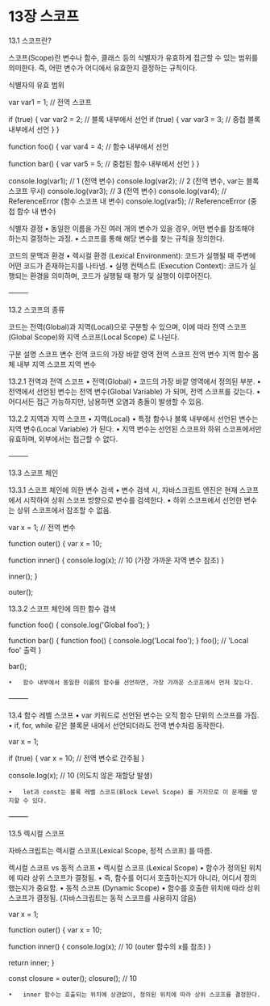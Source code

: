 # 13장 스코프


13.1 스코프란? 

스코프(Scope)란 변수나 함수, 클래스 등의 식별자가 유효하게 접근할 수 있는 범위를 의미한다. 즉, 어떤 변수가 어디에서 유효한지 결정하는 규칙이다.

식별자의 유효 범위

var var1 = 1; // 전역 스코프

if (true) {
  var var2 = 2; // 블록 내부에서 선언
  if (true) {
    var var3 = 3; // 중첩 블록 내부에서 선언
  }
}

function foo() {
  var var4 = 4; // 함수 내부에서 선언

  function bar() {
    var var5 = 5; // 중첩된 함수 내부에서 선언
  }
}

console.log(var1); // 1 (전역 변수)
console.log(var2); // 2 (전역 변수, var는 블록 스코프 무시)
console.log(var3); // 3 (전역 변수)
console.log(var4); // ReferenceError (함수 스코프 내 변수)
console.log(var5); // ReferenceError (중첩 함수 내 변수)

식별자 결정
	•	동일한 이름을 가진 여러 개의 변수가 있을 경우, 어떤 변수를 참조해야 하는지 결정하는 과정.
	•	스코프를 통해 해당 변수를 찾는 규칙을 정의한다.

코드의 문맥과 환경
	•	렉시컬 환경 (Lexical Environment): 코드가 실행될 때 주변에 어떤 코드가 존재하는지를 나타냄.
	•	실행 컨텍스트 (Execution Context): 코드가 실행되는 환경을 의미하며, 코드가 실행될 때 평가 및 실행이 이루어진다.

⸻

13.2 스코프의 종류 

코드는 전역(Global)과 지역(Local)으로 구분할 수 있으며, 이에 따라 전역 스코프(Global Scope)와 지역 스코프(Local Scope) 로 나뉜다.

구분	설명	스코프	변수
전역	코드의 가장 바깥 영역	전역 스코프	전역 변수
지역	함수 몸체 내부	지역 스코프	지역 변수

13.2.1 전역과 전역 스코프 
	•	전역(Global)
	•	코드의 가장 바깥 영역에서 정의된 부분.
	•	전역에서 선언된 변수는 전역 변수(Global Variable) 가 되며, 전역 스코프를 갖는다.
	•	어디서든 접근 가능하지만, 남용하면 오염과 충돌이 발생할 수 있음.

13.2.2 지역과 지역 스코프 
	•	지역(Local)
	•	특정 함수나 블록 내부에서 선언된 변수는 지역 변수(Local Variable) 가 된다.
	•	지역 변수는 선언된 스코프와 하위 스코프에서만 유효하며, 외부에서는 접근할 수 없다.

⸻

13.3 스코프 체인 

13.3.1 스코프 체인에 의한 변수 검색 
	•	변수 검색 시, 자바스크립트 엔진은 현재 스코프에서 시작하여 상위 스코프 방향으로 변수를 검색한다.
	•	하위 스코프에서 선언한 변수는 상위 스코프에서 참조할 수 없음.

var x = 1; // 전역 변수

function outer() {
  var x = 10;
  
  function inner() {
    console.log(x); // 10 (가장 가까운 지역 변수 참조)
  }

  inner();
}

outer();

13.3.2 스코프 체인에 의한 함수 검색 

function foo() {
  console.log('Global foo');
}

function bar() {
  function foo() {
    console.log('Local foo');
  }
  foo(); // 'Local foo' 출력
}

bar();

	•	함수 내부에서 동일한 이름의 함수를 선언하면, 가장 가까운 스코프에서 먼저 찾는다.

⸻

13.4 함수 레벨 스코프 
	•	var 키워드로 선언된 변수는 오직 함수 단위의 스코프를 가짐.
	•	if, for, while 같은 블록문 내에서 선언되더라도 전역 변수처럼 동작한다.

var x = 1;

if (true) {
  var x = 10; // 전역 변수로 간주됨
}

console.log(x); // 10 (의도치 않은 재할당 발생)

	•	let과 const는 블록 레벨 스코프(Block Level Scope) 를 가지므로 이 문제를 방지할 수 있다.

⸻

13.5 렉시컬 스코프 

자바스크립트는 렉시컬 스코프(Lexical Scope, 정적 스코프) 를 따름.

렉시컬 스코프 vs 동적 스코프
	•	렉시컬 스코프 (Lexical Scope)
	•	함수가 정의된 위치에 따라 상위 스코프가 결정됨.
	•	즉, 함수를 어디서 호출하는지가 아니라, 어디서 정의했는지가 중요함.
	•	동적 스코프 (Dynamic Scope)
	•	함수를 호출한 위치에 따라 상위 스코프가 결정됨. (자바스크립트는 동적 스코프를 사용하지 않음)

var x = 1;

function outer() {
  var x = 10;
  
  function inner() {
    console.log(x); // 10 (outer 함수의 x를 참조)
  }

  return inner;
}

const closure = outer();
closure(); // 10

	•	inner 함수는 호출되는 위치에 상관없이, 정의된 위치에 따라 상위 스코프를 결정한다.
